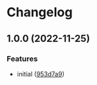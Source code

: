 # Changelog

## 1.0.0 (2022-11-25)


### Features

* initial ([953d7a9](https://github.com/artmizu/yandex-metrika-nuxt-2/commit/953d7a9bf6c9e4bcb81d820a75568c6bed76a22a))
